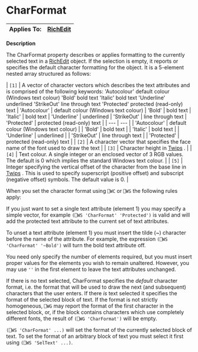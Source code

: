 




<h1 class="heading"><span class="name">CharFormat</span></h1>

| Applies To: | [RichEdit](../a-z/richedit.md) |
| --- | ---  |


**Description**


The CharFormat property describes or applies formatting to the currently selected text in a [RichEdit](../a-z/richedit.md) object. If the selection is empty, it reports or specifies the default character formatting for the object. It is a 5-element nested array structured as follows:



| `[1]` | A vector of character vectors which describes the text attributes and is comprised of the following keywords: 'Autocolour' default colour (Windows text colour) 'Bold' bold text 'Italic' bold text 'Underline' underlined 'StrikeOut' line through text 'Protected' protected (read-only) text | 'Autocolour' | default colour (Windows text colour) | 'Bold' | bold text | 'Italic' | bold text | 'Underline' | underlined | 'StrikeOut' | line through text | 'Protected' | protected (read-only) text |
| --- | ---  |
| 'Autocolour' | default colour (Windows text colour) |
| 'Bold' | bold text |
| 'Italic' | bold text |
| 'Underline' | underlined |
| 'StrikeOut' | line through text |
| 'Protected' | protected (read-only) text |
| `[2]` | A character vector that specifies the face name of the font used to draw the text |
| `[3]` | Character height in [Twips](../Miscellaneous/Twips.htm) . |
| `[4]` | Text colour. A single integer or an enclosed vector of 3 RGB values. The default is 0 which implies the standard Windows text colour. |
| `[5]` | Integer specifying the vertical offset of the character from the base line in [Twips](../Miscellaneous/Twips.htm) . This is used to specify superscript (positive offset) and subscript (negative offset) symbols. The default value is 0. |


When you set the character format using `⎕WC` or `⎕WS` the following rules apply:


If you just want to set a single text attribute (element 1) you may specify a simple vector, for example `(⎕WS 'CharFormat' 'Protected')` is valid and will add the protected text attribute to the current set of text attributes.


To unset a text attribute (element 1) you must insert the tilde (~) character before the name of the attribute. For example, the expression `(⎕WS 'CharFormat' '~Bold')` will turn the bold text attribute off.


You need only specify the number of elements required, but you must insert proper values for the elements you wish to remain unaltered. However, you may use `''` in the first element to leave the text attributes unchanged.


If there is no text selected, CharFormat specifies the *default* character format, i.e. the format that will be used to draw the next (and subsequent) characters that the user enters. If there *is* text selected it specifies the format of the selected block of text. If the format is not strictly homogeneous, `⎕WG` may report the format of the first character in the selected block, or, if the block contains characters which use completely different fonts, the result of `(⎕WG 'CharFormat')` will be empty.


`(⎕WS 'CharFormat' ...)` will set the format of the currently selected block of text. To set the format of an arbitrary block of text you must select it first using `(⎕WS 'SelText' ...)`.


